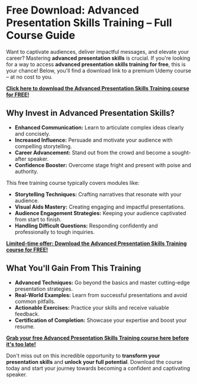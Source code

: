 # Free Download: Advanced Presentation Skills Training – Full Course Guide

Want to captivate audiences, deliver impactful messages, and elevate your career? Mastering **advanced presentation skills** is crucial. If you're looking for a way to access **advanced presentation skills training for free**, this is your chance! Below, you'll find a download link to a premium Udemy course – at no cost to you.

[**Click here to download the Advanced Presentation Skills Training course for FREE!**](https://udemywork.com/advanced-presentation-skills-training)

## Why Invest in Advanced Presentation Skills?

*   **Enhanced Communication:** Learn to articulate complex ideas clearly and concisely.
*   **Increased Influence:** Persuade and motivate your audience with compelling storytelling.
*   **Career Advancement:** Stand out from the crowd and become a sought-after speaker.
*   **Confidence Booster:** Overcome stage fright and present with poise and authority.

This free training course typically covers modules like:

*   **Storytelling Techniques:** Crafting narratives that resonate with your audience.
*   **Visual Aids Mastery:** Creating engaging and impactful presentations.
*   **Audience Engagement Strategies:** Keeping your audience captivated from start to finish.
*   **Handling Difficult Questions:** Responding confidently and professionally to tough inquiries.

[**Limited-time offer: Download the Advanced Presentation Skills Training course for FREE!**](https://udemywork.com/advanced-presentation-skills-training)

## What You'll Gain From This Training

*   **Advanced Techniques:** Go beyond the basics and master cutting-edge presentation strategies.
*   **Real-World Examples:** Learn from successful presentations and avoid common pitfalls.
*   **Actionable Exercises:** Practice your skills and receive valuable feedback.
*   **Certification of Completion:** Showcase your expertise and boost your resume.

[**Grab your free Advanced Presentation Skills Training course here before it's too late!**](https://udemywork.com/advanced-presentation-skills-training)

Don't miss out on this incredible opportunity to **transform your presentation skills** and **unlock your full potential**. Download the course today and start your journey towards becoming a confident and captivating speaker.
